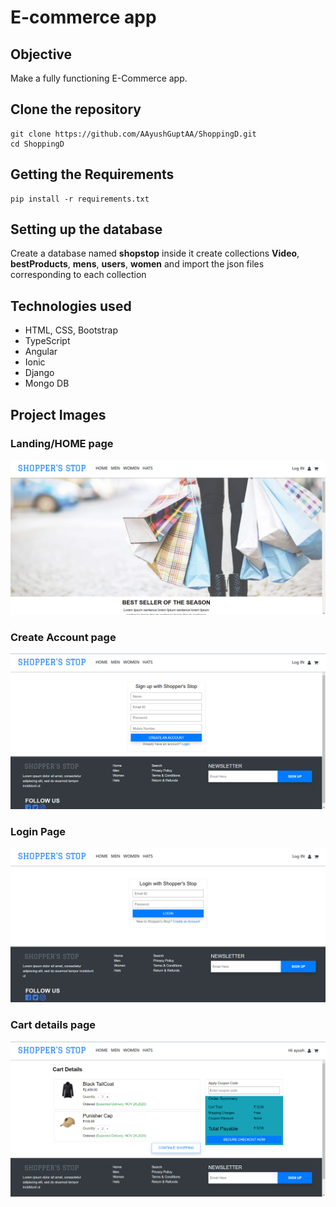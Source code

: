 # E-commerce app
## Objective
Make a fully functioning E-Commerce app.

## Clone the repository
```
git clone https://github.com/AAyushGuptAA/ShoppingD.git
cd ShoppingD
```

## Getting the Requirements
```
pip install -r requirements.txt
```

## Setting up the database
Create a database named **shopstop** inside it create collections __Video__, __bestProducts__, __mens__, __users__, __women__ and import the json files corresponding to each collection

## Technologies used
- HTML, CSS, Bootstrap
- TypeScript
- Angular
- Ionic
- Django
- Mongo DB


## Project Images
### Landing/HOME page
![landingPage.png](https://github.com/AAyushGuptAA/ShoppingD/blob/main/images/landingPage.png?raw=true)

### Create Account page
![CreateAccountPage.png](https://github.com/AAyushGuptAA/ShoppingD/blob/main/images/CreateAccountPage.png?raw=true)

### Login Page
![LoginPage.png](https://github.com/AAyushGuptAA/ShoppingD/blob/main/images/LoginPage.png?raw=true)

### Cart details page
![CartDetailsPage.png](https://github.com/AAyushGuptAA/ShoppingD/blob/main/images/CartDetailsPage.png?raw=true)
